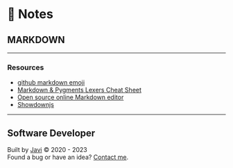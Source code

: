 # :memo: Notes
## MARKDOWN
- - -
### Resources
* [github markdown emoji](https://gist.github.com/rxaviers/7360908)
* [Markdown & Pygments Lexers Cheat Sheet](https://joedicastro.com/pages/markdown.html)
* [Open source online Markdown editor](https://pandao.github.io/editor.md/en.html)
* [Showdownjs](http://showdownjs.com/)
- - -
## Software Developer
Built by [Javi](https://javierandres.dev) :copyright: 2020 - 2023  
Found a bug or have an idea? [Contact me](https://javierandres.dev).
